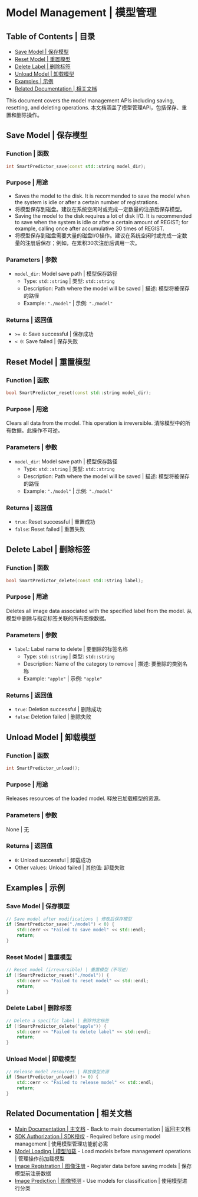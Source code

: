 # Model Management | 模型管理

## Table of Contents | 目录

- [Save Model | 保存模型](#save-model)
- [Reset Model | 重置模型](#reset-model)
- [Delete Label | 删除标签](#delete-label)
- [Unload Model | 卸载模型](#unload-model)
- [Examples | 示例](#examples)
- [Related Documentation | 相关文档](#related-documentation)

This document covers the model management APIs including saving, resetting, and deleting operations.
本文档涵盖了模型管理API，包括保存、重置和删除操作。

## Save Model | 保存模型

### Function | 函数

```cpp
int SmartPredictor_save(const std::string model_dir);
```

### Purpose | 用途

- Saves the model to the disk. It is recommended to save the model when the system is idle or after a certain number of registrations.
- 将模型保存到磁盘。建议在系统空闲时或完成一定数量的注册后保存模型。
- Saving the model to the disk requires a lot of disk I/O. It is recommended to save when the system is idle or after a certain amount of REGIST; for example, calling once after accumulative 30 times of REGIST.
- 将模型保存到磁盘需要大量的磁盘I/O操作。建议在系统空闲时或完成一定数量的注册后保存；例如，在累积30次注册后调用一次。

### Parameters | 参数

- `model_dir`: Model save path | 模型保存路径
  - Type: `std::string` | 类型: `std::string`
  - Description: Path where the model will be saved | 描述: 模型将被保存的路径
  - Example: `"./model"` | 示例: `"./model"`

### Returns | 返回值

- `>= 0`: Save successful | 保存成功
- `< 0`: Save failed | 保存失败

## Reset Model | 重置模型

### Function | 函数

```cpp
bool SmartPredictor_reset(const std::string model_dir);
```

### Purpose | 用途

Clears all data from the model. This operation is irreversible.
清除模型中的所有数据。此操作不可逆。

### Parameters | 参数

- `model_dir`: Model save path | 模型保存路径
  - Type: `std::string` | 类型: `std::string`
  - Description: Path where the model will be saved | 描述: 模型将被保存的路径
  - Example: `"./model"` | 示例: `"./model"`

### Returns | 返回值

- `true`: Reset successful | 重置成功
- `false`: Reset failed | 重置失败

## Delete Label | 删除标签

### Function | 函数

```cpp
bool SmartPredictor_delete(const std::string label);
```

### Purpose | 用途

Deletes all image data associated with the specified label from the model.
从模型中删除与指定标签关联的所有图像数据。

### Parameters | 参数

- `label`: Label name to delete | 要删除的标签名称
  - Type: `std::string` | 类型: `std::string`
  - Description: Name of the category to remove | 描述: 要删除的类别名称
  - Example: `"apple"` | 示例: `"apple"`

### Returns | 返回值

- `true`: Deletion successful | 删除成功
- `false`: Deletion failed | 删除失败

## Unload Model | 卸载模型

### Function | 函数

```cpp
int SmartPredictor_unload();
```

### Purpose | 用途

Releases resources of the loaded model.
释放已加载模型的资源。

### Parameters | 参数

None | 无

### Returns | 返回值

- `0`: Unload successful | 卸载成功
- Other values: Unload failed | 其他值: 卸载失败

## Examples | 示例

### Save Model | 保存模型

```cpp
// Save model after modifications | 修改后保存模型
if (SmartPredictor_save("./model") < 0) {
    std::cerr << "Failed to save model" << std::endl;
    return;
}
```

### Reset Model | 重置模型

```cpp
// Reset model (irreversible) | 重置模型（不可逆）
if (!SmartPredictor_reset("./model")) {
    std::cerr << "Failed to reset model" << std::endl;
    return;
}
```

### Delete Label | 删除标签

```cpp
// Delete a specific label | 删除特定标签
if (!SmartPredictor_delete("apple")) {
    std::cerr << "Failed to delete label" << std::endl;
    return;
}
```

### Unload Model | 卸载模型

```cpp
// Release model resources | 释放模型资源
if (SmartPredictor_unload() != 0) {
    std::cerr << "Failed to release model" << std::endl;
    return;
}
```

## Related Documentation | 相关文档

- [Main Documentation | 主文档](../README.md) - Back to main documentation | 返回主文档
- [SDK Authorization | SDK授权](authorization.md) - Required before using model management | 使用模型管理功能前必需
- [Model Loading | 模型加载](model_load.md) - Load models before management operations | 管理操作前加载模型
- [Image Registration | 图像注册](registration.md) - Register data before saving models | 保存模型前注册数据
- [Image Prediction | 图像预测](prediction.md) - Use models for classification | 使用模型进行分类
